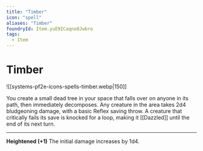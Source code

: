 ```yaml
---
title: "Timber"
icon: "spell"
aliases: "Timber"
foundryId: Item.yuE9ICaqno8Jwbro
tags:
  - Item
---
```


# Timber
![[systems-pf2e-icons-spells-timber.webp|150]]

You create a small dead tree in your space that falls over on anyone in its path, then immediately decomposes. Any creature in the area takes 2d4 bludgeoning damage, with a basic Reflex saving throw. A creature that critically fails its save is knocked for a loop, making it [[Dazzled]] until the end of its next turn.

* * *

**Heightened (+1)** The initial damage increases by 1d4.
